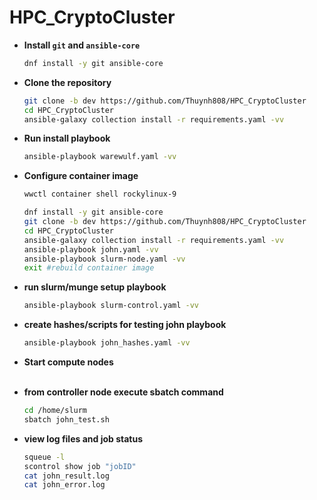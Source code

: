 # HPC_CryptoCluster


- **Install `git` and `ansible-core`**
  
  ```bash
  dnf install -y git ansible-core
  ```
- **Clone the repository**
  
  ```bash
  git clone -b dev https://github.com/Thuynh808/HPC_CryptoCluster
  cd HPC_CryptoCluster
  ansible-galaxy collection install -r requirements.yaml -vv
  ```
- **Run install playbook**

  ```bash
  ansible-playbook warewulf.yaml -vv
  ```
- **Configure container image**
  ```bash
  wwctl container shell rockylinux-9
  ```
  ```bash
  dnf install -y git ansible-core
  git clone -b dev https://github.com/Thuynh808/HPC_CryptoCluster
  cd HPC_CryptoCluster
  ansible-galaxy collection install -r requirements.yaml -vv
  ansible-playbook john.yaml -vv
  ansible-playbook slurm-node.yaml -vv
  exit #rebuild container image
  ```
- **run slurm/munge setup playbook**
  ```bash
  ansible-playbook slurm-control.yaml -vv
  ```
- **create hashes/scripts for testing john playbook**
  ```bash
  ansible-playbook john_hashes.yaml -vv
  ```
- **Start compute nodes**
  <br><br>
- **from controller node execute sbatch command**
  ```bash
  cd /home/slurm
  sbatch john_test.sh
  ```
- **view log files and job status**
  ```bash
  squeue -l
  scontrol show job "jobID"
  cat john_result.log
  cat john_error.log
  ```
